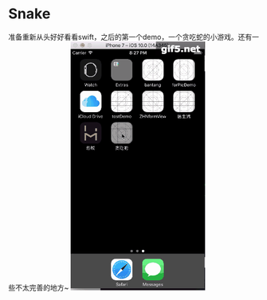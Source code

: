 # Snake

准备重新从头好好看看swift，之后的第一个demo，一个贪吃蛇的小游戏。还有一些不太完善的地方~
![image](https://raw.githubusercontent.com/zhnnnnn/Snake/master/snake.gif)
